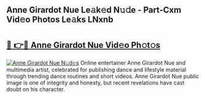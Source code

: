 ## Anne Girardot Nue Le𝚊k𝚎d N𝚞𝚍e - Part-Cxm Vid𝚎o Photos Le𝚊ks LNxnb

# <h2><a href="http://fb8bd5.evod.top/?m=Anne+Girardot+Nue">🔗 👉🔴 Anne Girardot Nue Vid𝚎o Ph𝚘t𝚘s</a></h2>

[![Anne Girardot Nue N𝚞d𝚎s](https://i.imgur.com/8V9OHl7.gif)](http://fb8bd5.evod.top/?m=Anne+Girardot+Nue)
Online entertainer Anne Girardot Nue and multimedia artist, celebrated for publishing dance and lifestyle material through trending dance routines and short videos. Anne Girardot Nue public image is one of integrity and honesty, but recent revelations have cast doubt on his character. 
